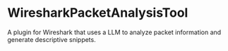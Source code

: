 # WiresharkPacketAnalysisTool
A plugin for Wireshark that uses a LLM to analyze packet information and generate descriptive snippets. 
